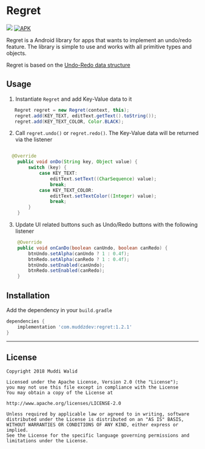 # Regret
[![](https://img.shields.io/badge/API-16%2B-brightgreen.svg?style=flat)](https://android-arsenal.com/api?level=16)
[![APK](https://img.shields.io/badge/Download-Demo-brightgreen.svg)](https://github.com/Muddz/Regret/raw/master/demo.apk)

Regret is a Android library for apps that wants to implement an undo/redo feature.
The library is simple to use and works with all primitive types and objects.

Regret is based on the [Undo-Redo data structure](https://github.com/Muddz/UndoRedoList)




## Usage

1) Instantiate `Regret` and add Key-Value data to it
```java
   Regret regret = new Regret(context, this);
   regret.add(KEY_TEXT, editText.getText().toString());
   regret.add(KEY_TEXT_COLOR, Color.BLACK);
```

2) Call `regret.undo()` or `regret.redo()`. The Key-Value data will be returned via the listener
```java

  @Override
    public void onDo(String key, Object value) {
        switch (key) {
            case KEY_TEXT:
                editText.setText((CharSequence) value);
                break;
            case KEY_TEXT_COLOR:
                editText.setTextColor((Integer) value);
                break;
        }
    }
```

3) Update UI related buttons such as Undo/Redo buttons with the following listener
```java
    @Override
    public void onCanDo(boolean canUndo, boolean canRedo) {
        btnUndo.setAlpha(canUndo ? 1 : 0.4f);
        btnRedo.setAlpha(canRedo ? 1 : 0.4f);
        btnUndo.setEnabled(canUndo);
        btnRedo.setEnabled(canRedo);
    }
```

## Installation

Add the dependency in your `build.gradle`
```groovy
dependencies {
    implementation 'com.muddzdev:regret:1.2.1'  
}
```
 ----

## License

    Copyright 2018 Muddi Walid

    Licensed under the Apache License, Version 2.0 (the "License");
    you may not use this file except in compliance with the License
    You may obtain a copy of the License at

    http://www.apache.org/licenses/LICENSE-2.0

    Unless required by applicable law or agreed to in writing, software
    distributed under the License is distributed on an "AS IS" BASIS,
    WITHOUT WARRANTIES OR CONDITIONS OF ANY KIND, either express or implied.
    See the License for the specific language governing permissions and
    limitations under the License.
